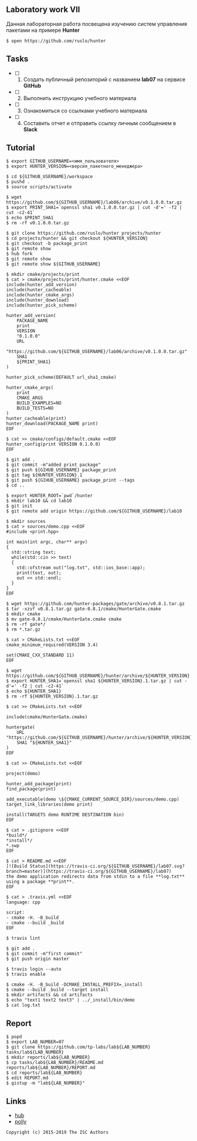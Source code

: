 ## Laboratory work VII

Данная лабораторная работа посвещена изучению систем управления пакетами на примере **Hunter**

```ShellSession
$ open https://github.com/ruslo/hunter
```

## Tasks

- [ ] 1. Создать публичный репозиторий с названием **lab07** на сервисе **GitHub**
- [ ] 2. Выполнить инструкцию учебного материала
- [ ] 3. Ознакомиться со ссылками учебного материала
- [ ] 4. Составить отчет и отправить ссылку личным сообщением в **Slack**

## Tutorial

```ShellSession
$ export GITHUB_USERNAME=<имя_пользователя>
$ export HUNTER_VERSION=<версия_пакетного_менеджера>
```

```ShellSession
$ cd ${GITHUB_USERNAME}/workspace
$ pushd .
$ source scripts/activate
```

```ShellSession
$ wget https://github.com/${GITHUB_USERNAME}/lab06/archive/v0.1.0.0.tar.gz
$ export PRINT_SHA1=`openssl sha1 v0.1.0.0.tar.gz | cut -d'=' -f2 | cut -c2-41`
$ echo $PRINT_SHA1
$ rm -rf v0.1.0.0.tar.gz
```

```ShellSession
$ git clone https://github.com/ruslo/hunter projects/hunter
$ cd projects/hunter && git checkout ${HUNTER_VERSION}
$ git checkout -b package_print
$ git remote show
$ hub fork
$ git remote show
$ git remote show ${GITHUB_USERNAME}
```

```ShellSession
$ mkdir cmake/projects/print
$ cat > cmake/projects/print/hunter.cmake <<EOF
include(hunter_add_version)
include(hunter_cacheable)
include(hunter_cmake_args)
include(hunter_download)
include(hunter_pick_scheme)

hunter_add_version(
    PACKAGE_NAME
    print
    VERSION
    "0.1.0.0"
    URL
    "https://github.com/${GITHUB_USERNAME}/lab06/archive/v0.1.0.0.tar.gz"
    SHA1
    ${PRINT_SHA1}
)

hunter_pick_scheme(DEFAULT url_sha1_cmake)

hunter_cmake_args(
    print
    CMAKE_ARGS
    BUILD_EXAMPLES=NO
    BUILD_TESTS=NO
)
hunter_cacheable(print)
hunter_download(PACKAGE_NAME print)
EOF
```

```ShellSession
$ cat >> cmake/configs/default.cmake <<EOF
hunter_config(print VERSION 0.1.0.0)
EOF

```

```ShellSession
$ git add .
$ git commit -m"added print package"
$ git push ${GIHUB_USERNAME} package_print
$ git tag ${HUNTER_VERSION}.1
$ git push ${GIHUB_USERNAME} package_print --tags
$ cd ..
```

```ShellSession
$ export HUNTER_ROOT=`pwd`/hunter
$ mkdir lab10 && cd lab10
$ git init
$ git remote add origin https://github.com/${GITHUB_USERNAME}/lab10
```

```ShellSession
$ mkdir sources
$ cat > sources/demo.cpp <<EOF
#include <print.hpp>

int main(int argc, char** argv)
{
  std::string text;
  while(std::cin >> text)
  {
    std::ofstream out("log.txt", std::ios_base::app);
    print(text, out);
    out << std::endl;
  }
}
EOF
```

```ShellSession
$ wget https://github.com/hunter-packages/gate/archive/v0.8.1.tar.gz 
$ tar -xzvf v0.8.1.tar.gz gate-0.8.1/cmake/HunterGate.cmake
$ mkdir cmake
$ mv gate-0.8.1/cmake/HunterGate.cmake cmake
$ rm -rf gate*/
$ rm *.tar.gz
```

```ShellSession
$ cat > CMakeLists.txt <<EOF
cmake_minimum_required(VERSION 3.4)

set(CMAKE_CXX_STANDARD 11)
EOF
```

```ShellSession
$ wget https://github.com/${GITHUB_USERNAME}/hunter/archive/${HUNTER_VERSION}.1.tar.gz
$ export HUNTER_SHA1=`openssl sha1 ${HUNTER_VERSION}.1.tar.gz | cut -d'=' -f2 | cut -c2-41`
$ echo ${HUNTER_SHA1}
$ rm -rf ${HUNTER_VERSION}.1.tar.gz
```

```ShellSession
$ cat >> CMakeLists.txt <<EOF

include(cmake/HunterGate.cmake)

huntergate(
    URL "https://github.com/${GITHUB_USERNAME}/hunter/archive/${HUNTER_VERSION}.1.tar.gz"
    SHA1 "${HUNTER_SHA1}"
)
EOF
```

```ShellSession
$ cat >> CMakeLists.txt <<EOF

project(demo)

hunter_add_package(print)
find_package(print)

add_executable(demo \${CMAKE_CURRENT_SOURCE_DIR}/sources/demo.cpp)
target_link_libraries(demo print)

install(TARGETS demo RUNTIME DESTINATION bin)
EOF
```

```ShellSession
$ cat > .gitignore <<EOF
*build*/
*install*/
*.swp
EOF
```

```ShellSession
$ cat > README.md <<EOF
[![Build Status](https://travis-ci.org/${GITHUB_USERNAME}/lab07.svg?branch=master)](https://travis-ci.org/${GITHUB_USERNAME}/lab07)
the demo application redirects data from stdin to a file **log.txt** using a package **print**.
EOF
```

```ShellSession
$ cat > .travis.yml <<EOF
language: cpp

script:   
- cmake -H. -B_build
- cmake --build _build
EOF
```

```ShellSession
$ travis lint
```

```ShellSession
$ git add .
$ git commit -m"first commit"
$ git push origin master
```

```ShellSession
$ travis login --auto
$ travis enable
```

```ShellSession
$ cmake -H. -B_build -DCMAKE_INSTALL_PREFIX=_install
$ cmake --build _build --target install
$ mkdir artifacts && cd artifacts
$ echo "text1 text2 text3" | ../_install/bin/demo
$ cat log.txt
```

## Report

```ShellSession
$ popd
$ export LAB_NUMBER=07
$ git clone https://github.com/tp-labs/lab${LAB_NUMBER} tasks/lab${LAB_NUMBER}
$ mkdir reports/lab${LAB_NUMBER}
$ cp tasks/lab${LAB_NUMBER}/README.md reports/lab${LAB_NUMBER}/REPORT.md
$ cd reports/lab${LAB_NUMBER}
$ edit REPORT.md
$ gistup -m "lab${LAB_NUMBER}"
```

## Links

- [hub](https://hub.github.com/)
- [polly](https://github.com/ruslo/polly)

```
Copyright (c) 2015-2019 The ISC Authors
```
